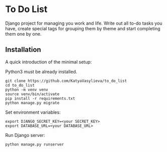 # To Do List

Django project for managing you work and life. Write out all to-do tasks you have, create special tags for grouping them by theme and start completing them one by one.


## Installation

A quick introduction of the minimal setup:

Python3 must be already installed.

```shell
git clone https://github.com/KatyaVasylieva/to_do_list
cd to_do_list
python -m venv venv
source venv/bin/activate
pip install -r requirements.txt
python manage.py migrate
```

Set environment variables:

```shell
export DJANGO_SECRET_KEY=<your SECRET_KEY>
export DATABASE_URL=<your DATABASE_URL>
```

Run Django server:
```shell
python manage.py runserver
```
